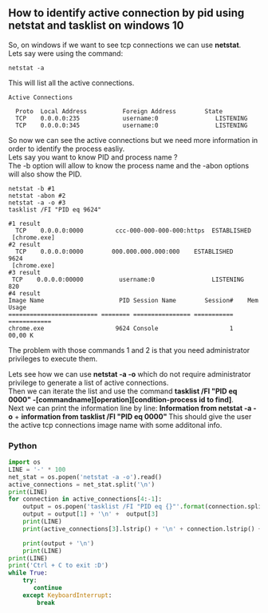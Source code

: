<h2>How to identify active connection by pid using netstat and tasklist on windows 10</h2>
So, on windows if we want to see tcp connections we can use <b>netstat</b>. <br>
Lets say were using the command:

```console
netstat -a
```
This will list all the active connections.

```console
Active Connections

  Proto  Local Address          Foreign Address        State
  TCP    0.0.0.0:235            username:0                LISTENING
  TCP    0.0.0.0:345            username:0                LISTENING
```
So now we can see the active connections but we need more information in order to identify the process easliy.<br>
Lets say you want to know PID and process name ?<br>
The -b option will allow to know the process name and the -abon options will also show the PID.
```console
netstat -b #1
netstat -abon #2
netstat -a -o #3
tasklist /FI "PID eq 9624"
```

```console
#1 result
  TCP    0.0.0.0:0000         ccc-000-000-000-000:https  ESTABLISHED
 [chrome.exe]
#2 result
  TCP    0.0.0.0:0000        000.000.000.000:000    ESTABLISHED     9624
 [chrome.exe]
#3 result
 TCP    0.0.0.0:00000          username:0                LISTENING       820
#4 result
Image Name                     PID Session Name        Session#    Mem Usage
========================= ======== ================ =========== ============
chrome.exe                    9624 Console                    1     00,00 K
```

The problem with those commands 1 and 2 is that you need administrator privileges to execute them.<br>

Lets see how we can use <b>netstat -a -o</b> which do not require administrator privilege to generate a list of active connections.<br>
Then we can iterate the list and use the command <b>tasklist /FI "PID eq 0000" -[commandname][operation][condition-process id to find]</b>.<br>
Next we can print the information line by line:
<b>Information from netstat -a -o</b> + <b>information from tasklist /FI "PID eq 0000" </b>
This should give the user the active tcp connections image name with some additonal info.

<h3>Python</h3>

```python
import os
LINE = '-' * 100 
net_stat = os.popen('netstat -a -o').read()
active_connections = net_stat.split('\n')
print(LINE)
for connection in active_connections[4:-1]:
    output = os.popen('tasklist /FI "PID eq {}"'.format(connection.split(' ')[-1])).read().split('\n')
    output = output[1] + '\n' +  output[3] 
    print(LINE)
    print(active_connections[3].lstrip() + '\n' + connection.lstrip() + '\n')

    print(output + '\n')
    print(LINE)
print(LINE)
print('Ctrl + C to exit :D')
while True:
    try:
       continue
    except KeyboardInterrupt:
        break
```




